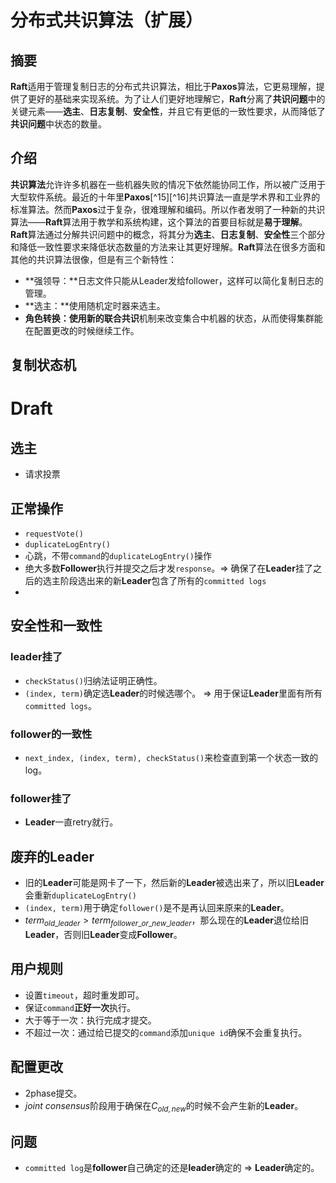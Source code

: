# 分布式共识算法（扩展）
## 摘要
**Raft**适用于管理复制日志的分布式共识算法，相比于**Paxos**算法，它更易理解，提供了更好的基础来实现系统。为了让人们更好地理解它，**Raft**分离了**共识问题**中的关键元素——**选主**、**日志复制**、**安全性**，并且它有更低的一致性要求，从而降低了**共识问题**中状态的数量。
## 介绍
**共识算法**允许许多机器在一些机器失败的情况下依然能协同工作，所以被广泛用于大型软件系统。最近的十年里**Paxos**[^15][^16]共识算法一直是学术界和工业界的标准算法。然而**Paxos**过于复杂，很难理解和编码。所以作者发明了一种新的共识算法——**Raft**算法用于教学和系统构建，这个算法的首要目标就是**易于理解**。
**Raft**算法通过分解共识问题中的概念，将其分为**选主**、**日志复制**、**安全性**三个部分和降低一致性要求来降低状态数量的方法来让其更好理解。**Raft**算法在很多方面和其他的共识算法很像，但是有三个新特性：
- **强领导：**日志文件只能从Leader发给follower，这样可以简化复制日志的管理。
- **选主：**使用随机定时器来选主。
- **角色转换：**使用新的**联合共识**机制来改变集合中机器的状态，从而使得集群能在配置更改的时候继续工作。

## 复制状态机

# Draft
## 选主 
- 请求投票
## 正常操作
- `requestVote()`
- `duplicateLogEntry()`
- 心跳，不带`command`的`duplicateLogEntry()`操作
- 绝大多数**Follower**执行并提交之后才发`response`。=> 确保了在**Leader**挂了之后的选主阶段选出来的新**Leader**包含了所有的`committed logs`
- 

## 安全性和一致性
### leader挂了
- `checkStatus()`归纳法证明正确性。
- `(index, term)`确定选**Leader**的时候选哪个。 => 用于保证**Leader**里面有所有`committed logs`。
### follower的一致性
- `next_index, (index, term), checkStatus()`来检查直到第一个状态一致的log。
### follower挂了
- **Leader**一直retry就行。
## 废弃的Leader
- 旧的**Leader**可能是网卡了一下，然后新的**Leader**被选出来了，所以旧**Leader**会重新`duplicateLogEntry()`
- `(index, term)`用于确定`follower()`是不是再认回来原来的**Leader**。
- $term_{old\_leader} > term_{follower\_or\_new\_leader}$，那么现在的**Leader**退位给旧**Leader**，否则旧**Leader**变成**Follower**。
## 用户规则
- 设置`timeout`，超时重发即可。
- 保证`command`**正好一次**执行。
- 大于等于一次：执行完成才提交。
- 不超过一次：通过给已提交的`command`添加`unique id`确保不会重复执行。
## 配置更改
- 2phase提交。
- *joint consensus*阶段用于确保在$C_{old,new}$的时候不会产生新的**Leader**。

## 问题
- `committed log`是**follower**自己确定的还是**leader**确定的 => **Leader**确定的。